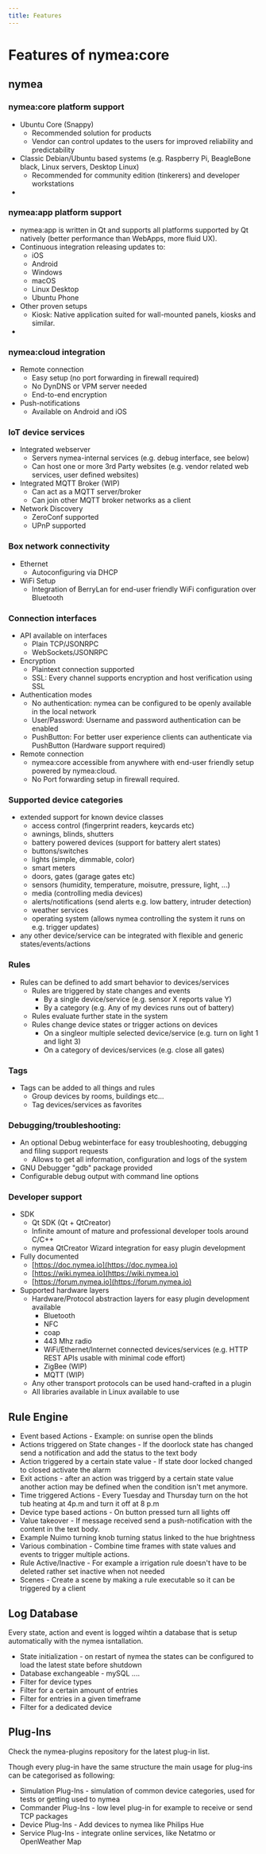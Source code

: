 ```yaml
---
title: Features
---
```


# Features of nymea:core

## nymea

### nymea:core platform support

* Ubuntu Core (Snappy)
    * Recommended solution for products
    * Vendor can control updates to the users for improved reliability and predictability
* Classic Debian/Ubuntu based systems (e.g. Raspberry Pi, BeagleBone black, Linux servers, Desktop Linux)
    * Recommended for community edition (tinkerers) and developer workstations
*

### nymea:app platform support

* nymea:app is written in Qt and supports all platforms supported by Qt natively (better performance than WebApps, more fluid UX).
* Continuous integration releasing updates to:
    * iOS
    * Android
    * Windows
    * macOS
    * Linux Desktop
    * Ubuntu Phone
* Other proven setups
    * Kiosk: Native application suited for wall-mounted panels, kiosks and similar.
*

### nymea:cloud integration
* Remote connection
    * Easy setup (no port forwarding in firewall required)
    * No DynDNS or VPM server needed
    * End-to-end encryption
* Push-notifications
    * Available on Android and iOS

### IoT device services
* Integrated webserver
    * Servers nymea-internal services (e.g. debug interface, see below)
    * Can host one or more 3rd Party websites (e.g. vendor related web services, user defined websites)
* Integrated MQTT Broker (WIP)
    * Can act as a MQTT server/broker
    * Can join other MQTT broker networks as a client
* Network Discovery 
    * ZeroConf supported
    * UPnP supported

### Box network connectivity
* Ethernet
    * Autoconfiguring via DHCP
* WiFi Setup
    * Integration of BerryLan for end-user friendly WiFi configuration over Bluetooth

### Connection interfaces
*  API available on interfaces
    * Plain TCP/JSONRPC
    * WebSockets/JSONRPC
* Encryption
    * Plaintext connection supported
    * SSL: Every channel supports encryption and host verification using SSL
* Authentication modes
    * No authentication: nymea can be configured to be openly available in the local network
    * User/Password: Username and password authentication can be enabled
    * PushButton: For better user experience clients can authenticate via PushButton (Hardware support required)
* Remote connection
    * nymea:core accessible from anywhere with end-user friendly setup powered by nymea:cloud.
    * No Port forwarding setup in firewall required.

### Supported device categories
* extended support for known device classes
    * access control (fingerprint readers, keycards etc)
    * awnings, blinds, shutters
    * battery powered devices (support for battery alert states)
    * buttons/switches
    * lights (simple, dimmable, color)
    * smart meters
    * doors, gates (garage gates etc)
    * sensors (humidity, temperature, moisutre, pressure, light, ...)
    * media (controlling media devices)
    * alerts/notifications (send alerts e.g. low battery, intruder detection)
    * weather services
    * operating system (allows nymea controlling the system it runs on e.g. trigger updates)
* any other device/service can be integrated with flexible and generic states/events/actions

### Rules
* Rules can be defined to add smart behavior to devices/services
    * Rules are triggered by state changes and events
        * By a single device/service (e.g. sensor X reports value Y)
        * By a category (e.g. Any of my devices runs out of battery)
    * Rules evaluate further state in the system
    * Rules change device states or trigger actions on devices
        * On a singleor multiple selected device/service (e.g. turn on light 1 and light 3)
        * On a category of devices/services (e.g. close all gates)

### Tags 
* Tags can be added to all things and rules 
    * Group devices by rooms, buildings etc...
    * Tag devices/services as favorites

### Debugging/troubleshooting:
* An optional Debug webinterface for easy troubleshooting, debugging and filing support requests
    * Allows to get all information, configuration and logs of the system
* GNU Debugger "gdb" package provided
* Configurable debug output with command line options

### Developer support
* SDK
    * Qt SDK (Qt + QtCreator)
    * Infinite amount of mature and professional developer tools around C/C++
    * nymea QtCreator Wizard integration for easy plugin development
* Fully documented
    * [https://doc.nymea.io](https://doc.nymea.io)
    * [https://wiki.nymea.io](https://wiki.nymea.io)
    * [https://forum.nymea.io](https://forum.nymea.io)
* Supported hardware layers
    * Hardware/Protocol abstraction layers for easy plugin development available
        * Bluetooth
        * NFC
        * coap
        * 443 Mhz radio
        * WiFi/Ethernet/Internet connected devices/services (e.g. HTTP REST APIs usable with minimal code effort)
        * ZigBee (WIP)
        * MQTT (WIP)
    * Any other transport protocols can be used hand-crafted in a plugin
    * All libraries available in Linux available to use

## Rule Engine
* Event based Actions - Example: on sunrise open the blinds
* Actions triggered on State changes - If the doorlock state has changed send a notification and add the status to the text body
* Action triggered by a certain state value - If state door locked changed to closed activate the alarm  
* Exit actions - after an action was triggerd by a certain state value another action may be defined when the condition isn't met anymore.
* Time triggered Actions - Every Tuesday and Thursday turn on the hot tub heating at 4p.m and turn it off at 8 p.m
* Device type based actions - On button pressed turn all lights off
* Value takeover - If message received send a push-notification with the content in the text body.
* Example Nuimo turning knob turning status linked to the hue brightness
* Various combination - Combine time frames with state values and events to trigger multiple actions.
* Rule Active/Inactive - For example a irrigation rule doesn't have to be deleted rather set inactive when not needed
* Scenes - Create a scene by making a rule executable so it can be triggered by a client

## Log Database
Every state, action and event is logged wihtin a database that is setup automatically with the nymea isntallation.

* State initialization - on restart of nymea the states can be configured to load the latest state before shutdown
* Database exchangeable - mySQL ....
* Filter for device types
* Filter for a certain amount of entries
* Filter for entries in a given timeframe
* Filter for a dedicated device

## Plug-Ins
Check the nymea-plugins repository for the latest plug-in list.

Though every plug-in have the same structure the main usage for plug-ins can be categorised as following:

* Simulation Plug-Ins - simulation of common device categories, used for tests or getting used to nymea
* Commander Plug-Ins - low level plug-in for example to receive or send TCP packages
* Device Plug-Ins - Add devices to nymea like Philips Hue
* Service Plug-Ins - integrate online services, like Netatmo or OpenWeather Map